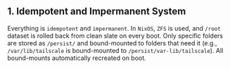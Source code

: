 ## 1. Idempotent and Impermanent System

Everything is `idempotent` and `impermanent`. In `NixOS`, `ZFS` is used, and `/root` dataset is rolled back from clean slate on every boot. Only specific folders are stored as `/persist/` and bound-mounted to folders that need it (e.g., `/var/lib/tailscale` is bound-mounted to `/persist/var-lib/tailscale`). All bound-mounts automatically recreated on boot.
